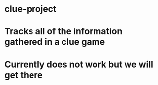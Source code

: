 # clue-project
#
# Tracks all of the information gathered in a clue game
#
# Currently does not work but we will get there
